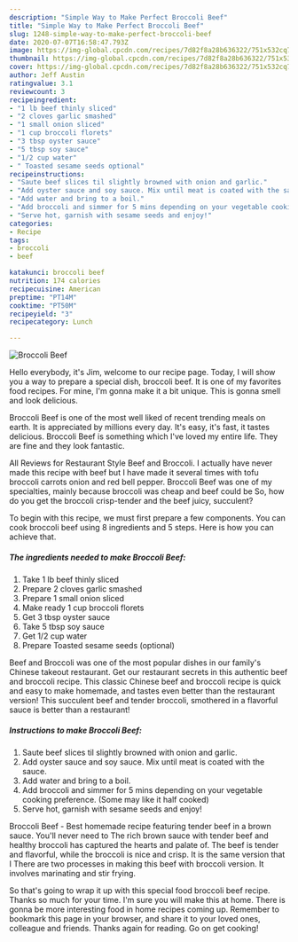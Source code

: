 ```yaml
---
description: "Simple Way to Make Perfect Broccoli Beef"
title: "Simple Way to Make Perfect Broccoli Beef"
slug: 1248-simple-way-to-make-perfect-broccoli-beef
date: 2020-07-07T16:58:47.793Z
image: https://img-global.cpcdn.com/recipes/7d82f8a28b636322/751x532cq70/broccoli-beef-recipe-main-photo.jpg
thumbnail: https://img-global.cpcdn.com/recipes/7d82f8a28b636322/751x532cq70/broccoli-beef-recipe-main-photo.jpg
cover: https://img-global.cpcdn.com/recipes/7d82f8a28b636322/751x532cq70/broccoli-beef-recipe-main-photo.jpg
author: Jeff Austin
ratingvalue: 3.1
reviewcount: 3
recipeingredient:
- "1 lb beef thinly sliced"
- "2 cloves garlic smashed"
- "1 small onion sliced"
- "1 cup broccoli florets"
- "3 tbsp oyster sauce"
- "5 tbsp soy sauce"
- "1/2 cup water"
- " Toasted sesame seeds optional"
recipeinstructions:
- "Saute beef slices til slightly browned with onion and garlic."
- "Add oyster sauce and soy sauce. Mix until meat is coated with the sauce."
- "Add water and bring to a boil."
- "Add broccoli and simmer for 5 mins depending on your vegetable cooking preference. (Some may like it half cooked)"
- "Serve hot, garnish with sesame seeds and enjoy!"
categories:
- Recipe
tags:
- broccoli
- beef

katakunci: broccoli beef 
nutrition: 174 calories
recipecuisine: American
preptime: "PT14M"
cooktime: "PT50M"
recipeyield: "3"
recipecategory: Lunch

---
```



![Broccoli Beef](https://img-global.cpcdn.com/recipes/7d82f8a28b636322/751x532cq70/broccoli-beef-recipe-main-photo.jpg)

Hello everybody, it's Jim, welcome to our recipe page. Today, I will show you a way to prepare a special dish, broccoli beef. It is one of my favorites food recipes. For mine, I'm gonna make it a bit unique. This is gonna smell and look delicious.

Broccoli Beef is one of the most well liked of recent trending meals on earth. It is appreciated by millions every day. It's easy, it's fast, it tastes delicious. Broccoli Beef is something which I've loved my entire life. They are fine and they look fantastic.

All Reviews for Restaurant Style Beef and Broccoli. I actually have never made this recipe with beef but I have made it several times with tofu broccoli carrots onion and red bell pepper. Broccoli Beef was one of my specialties, mainly because broccoli was cheap and beef could be So, how do you get the broccoli crisp-tender and the beef juicy, succulent?


To begin with this recipe, we must first prepare a few components. You can cook broccoli beef using 8 ingredients and 5 steps. Here is how you can achieve that.

<!--inarticleads1-->

##### The ingredients needed to make Broccoli Beef:

1. Take 1 lb beef thinly sliced
1. Prepare 2 cloves garlic smashed
1. Prepare 1 small onion sliced
1. Make ready 1 cup broccoli florets
1. Get 3 tbsp oyster sauce
1. Take 5 tbsp soy sauce
1. Get 1/2 cup water
1. Prepare  Toasted sesame seeds (optional)


Beef and Broccoli was one of the most popular dishes in our family&#39;s Chinese takeout restaurant. Get our restaurant secrets in this authentic beef and broccoli recipe. This classic Chinese beef and broccoli recipe is quick and easy to make homemade, and tastes even better than the restaurant version! This succulent beef and tender broccoli, smothered in a flavorful sauce is better than a restaurant! 

<!--inarticleads2-->

##### Instructions to make Broccoli Beef:

1. Saute beef slices til slightly browned with onion and garlic.
1. Add oyster sauce and soy sauce. Mix until meat is coated with the sauce.
1. Add water and bring to a boil.
1. Add broccoli and simmer for 5 mins depending on your vegetable cooking preference. (Some may like it half cooked)
1. Serve hot, garnish with sesame seeds and enjoy!


Broccoli Beef - Best homemade recipe featuring tender beef in a brown sauce. You&#39;ll never need to The rich brown sauce with tender beef and healthy broccoli has captured the hearts and palate of. The beef is tender and flavorful, while the broccoli is nice and crisp. It is the same version that I There are two processes in making this beef with broccoli version. It involves marinating and stir frying. 

So that's going to wrap it up with this special food broccoli beef recipe. Thanks so much for your time. I'm sure you will make this at home. There is gonna be more interesting food in home recipes coming up. Remember to bookmark this page in your browser, and share it to your loved ones, colleague and friends. Thanks again for reading. Go on get cooking!
